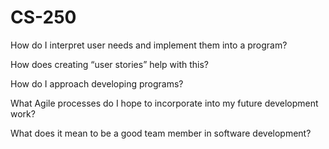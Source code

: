 # CS-250
How do I interpret user needs and implement them into a program? 

How does creating “user stories” help with this?

How do I approach developing programs? 

What Agile processes do I hope to incorporate into my future development work?

What does it mean to be a good team member in software development?
